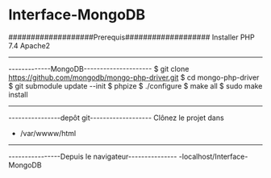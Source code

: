 # Interface-MongoDB

###################Prerequis###################
Installer PHP 7.4
Apache2

-----------------------------------------
-------------MongoDB---------------------
$ git clone https://github.com/mongodb/mongo-php-driver.git
$ cd mongo-php-driver
$ git submodule update --init
$ phpize
$ ./configure
$ make all
$ sudo make install

-----------------------------------------------
----------------depôt git-------------------
Clônez le projet dans 
- /var/wwww/html 

------------------------------------------------
----------------Depuis le navigateur---------------
-localhost/Interface-MongoDB
